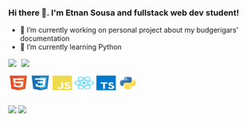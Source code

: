 ### Hi there 👋. I'm Etnan Sousa and fullstack web dev student!

- 🦜 I’m currently working on personal project about my budgerigars' documentation
- 🌱 I’m currently learning Python

<div align="center" width="100%" style="display: flex; gap: 10px;">
    <a width="50%" href="https://github.com/anuraghazra/github-readme-stats">
      <img height="180em" align="center" src="https://github-readme-stats.vercel.app/api?username=Poketnans&show_icons=true&theme=onedark&include_all_commits=true&count_private=true" />
    </a>
    <a width="50%" href="https://github.com/anuraghazra/convoychat">
      <img height="180em" align="center" src="https://github-readme-stats.vercel.app/api/top-langs/?username=Poketnans&layout=compact&langs_count=7&theme=onedark" />
    </a>
</div>


  
<div style="display: inline_block"><br>
  <img align="center" alt="Poket-HTML" height="30" width="40" src="https://raw.githubusercontent.com/devicons/devicon/master/icons/html5/html5-original.svg">
  <img align="center" alt="Poket-CSS" height="30" width="40" src="https://raw.githubusercontent.com/devicons/devicon/master/icons/css3/css3-original.svg">
  <img align="center" alt="Poket-Js" height="30" width="40" src="https://raw.githubusercontent.com/devicons/devicon/master/icons/javascript/javascript-plain.svg">
  <img align="center" alt="Poket-React" height="30" width="40" src="https://raw.githubusercontent.com/devicons/devicon/master/icons/react/react-original.svg">
  <img align="center" alt="Poket-Ts" height="30" width="40" src="https://raw.githubusercontent.com/devicons/devicon/master/icons/typescript/typescript-plain.svg">
  <img align="center" alt="Poket-Python" height="30" width="40" src="https://raw.githubusercontent.com/devicons/devicon/master/icons/python/python-original.svg">
</div>
  
  ##
 
<div> 
  <a href = "mailto:poketnans@gmail.com"><img src="https://img.shields.io/badge/-Gmail-%23333?style=for-the-badge&logo=gmail&logoColor=white" target="_blank"></a>
  <a href="https://www.linkedin.com/in/etnan" target="_blank"><img src="https://img.shields.io/badge/-LinkedIn-%230077B5?style=for-the-badge&logo=linkedin&logoColor=white" target="_blank"></a> 
 
</div>
